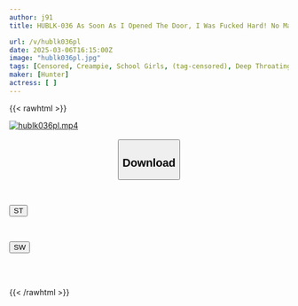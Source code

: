```yaml
---
author: j91
title: HUBLK-036 As Soon As I Opened The Door, I Was Fucked Hard! No Matter How Many Times I Came, It Never Ended. Infinite Creampie Hard Piston Relay 2

url: /v/hublk036pl
date: 2025-03-06T16:15:00Z
image: "hublk036pl.jpg"
tags: [Censored, Creampie, School Girls, (tag-censored), Deep Throating, Evil	]
maker: [Hunter]
actress: [ ]
---
```



{{< rawhtml >}}

<div class="video" data-videoid="m39RxzOgLdtbrzD">
    <a href="javascript:;">
        <img src="/v/hublk036pl/hublk036pl.jpg" width="WIDTH" height="HEIGHT" alt="hublk036pl.mp4" loading="lazy">
    </a>
</div>

<script type="text/javascript" src="https://j91.asia/asset/on-demand-st.js"></script>

<br>
  <link rel="stylesheet" href="https://j91.asia/asset/bs5.css">
  
  <center>
  <button class="btn btn-primary" type="button" data-bs-toggle="collapse" data-bs-target=".multi-collapse" aria-expanded="false" aria-controls="multiCollapseExample1 multiCollapseExample2"><h2>Download</h2></button></center>
</p>
<div class="row">
  <div class="col">
    <div class="collapse multi-collapse" id="multiCollapseExample1">
      <div class="card card-body">
	      	      <br>
<div class="buttons">  
<p><a href="/v/hublk036pl/st.html" target="_blank"><button class="btn-hover color-3"><i class="fa fa-download"></i> ST</button></a></p></div>
    </div>
  </div>
</div>
  <div class="col">
    <div class="collapse multi-collapse" id="multiCollapseExample2">
      <div class="card card-body">
	      <br>
<div class="buttons">
<p><a href="/v/hublk036pl/sw.html" target="_blank"><button class="btn-hover color-2"><i class="fa fa-download"></i> SW</button></a></p></div>
<br><br>
      </div>
    </div>
  </div>
</div>

{{< /rawhtml >}}